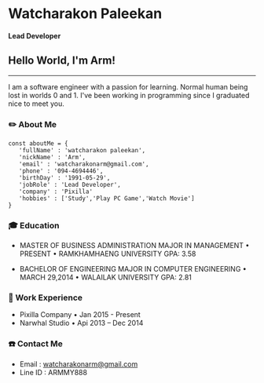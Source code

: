 # Watcharakon Paleekan
#### Lead Developer

## Hello World, I'm Arm!
<hr>
I am a software engineer with a passion for learning. Normal human being lost in worlds 0 and 1. I've been working in programming since I graduated nice to meet you.

### ✏️ About Me
```
const aboutMe = {
   'fullName' : 'watcharakon paleekan',
   'nickName' : 'Arm',
   'email' : 'watcharakonarm@gmail.com',
   'phone' : '094-4694446',
   'birthDay' : '1991-05-29',
   'jobRole' : 'Lead Developer',
   'company' : 'Pixilla'
   'hobbies' : ['Study','Play PC Game','Watch Movie']
}
```
### 🎓 Education
- MASTER OF BUSINESS ADMINISTRATION MAJOR IN MANAGEMENT • PRESENT • RAMKHAMHAENG UNIVERSITY
GPA: 3.58

- BACHELOR OF ENGINEERING MAJOR IN COMPUTER ENGINEERING • MARCH 29,2014 • WALAILAK UNIVERSITY
GPA: 2.81

### 🏢 Work Experience
-  Pixilla Company • Jan 2015 - Present
-  Narwhal Studio • Api 2013 – Dec 2014


### ☎️ Contact Me
- Email : watcharakonarm@gmail.com
- Line ID : ARMMY888
